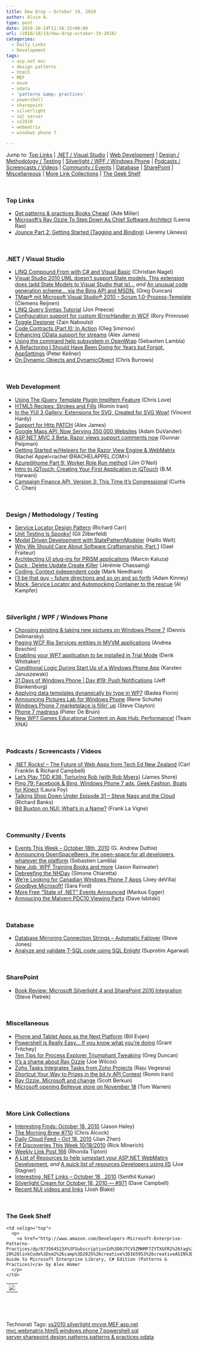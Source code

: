```yaml
---
title: Dew Drop – October 19, 2010
author: Alvin A.
type: post
date: 2010-10-19T11:56:32+00:00
url: /2010/10/19/dew-drop-october-19-2010/
categories:
  - Daily Links
  - Development
tags:
  - asp.net mvc
  - design patterns
  - html5
  - MEF
  - mvvm
  - odata
  - 'patterns &amp; practices'
  - powershell
  - sharepoint
  - silverlight
  - sql server
  - vs2010
  - webmatrix
  - windows phone 7

---
```

Jump to: [Top Links][1] | [.NET / Visual Studio][2] | [Web Development][3] | [Design / Methodology / Testing][4] | [Silverlight / WPF / Windows Phone][5] | [Podcasts / Screencasts / Videos][6] | [Community / Events][7] | [Database][8] | [SharePoint][9] | [Miscellaneous][10] | [More Link Collections][11] | [The Geek Shelf][12] 

&#160;

### <a name="top"></a>Top Links

  * [Get patterns & practices Books Cheap!][13] (Ade Miller)
  * [Microsoft’s Ray Ozzie To Step Down As Chief Software Architect][14] (Leena Rao)
  * [Jounce Part 2: Getting Started (Tagging and Binding)][15] (Jeremy Likness)

&#160;

### <a name="dotnet"></a>.NET / Visual Studio

  * [LINQ Compound From with C# and Visual Basic][16] (Christian Nagel)
  * [Visual Studio 2010 UML doesn’t support State models. This extension does (add State Models to Visual Studio that is)…][17] _and_ [An unusual code generation scheme… via the Bing API and MSDN.][18] (Greg Duncan)
  * [TMap® mit Microsoft Visual Studio® 2010 &#8211; Scrum 1.0-Prozess-Template][19] (Clemens Reijnen)
  * [LINQ Query Syntax Tutorial][20] (Jon Preece)
  * [Configuration support for custom IErrorHandler in WCF][21] (Rory Primrose)
  * [Toggle Designer][22] (Zain Naboulsi)
  * [Code Contracts (Part II): In Action][23] (Oleg Smirnov)
  * [Enhancing OData support for streams][24] (Alex James)
  * [Using the command help subsystem in OpenWrap][25] (Sebastien Lambla)
  * [A Refactoring I Should Have Been Doing for Years but Forgot, AppSettings][26] (Peter Kellner)
  * [On Dynamic Objects and DynamicObject][27] (Chris Burrows)

&#160;

### <a name="web"></a>Web Development

  * [Using The jQuery Template Plugin tmplItem Feature][28] (Chris Love)
  * [HTML5 Recipes: Strokes and Fills][29] (Romin Irani)
  * [In the YUI 3 Gallery: Extensions for SVG, Created for SVG Wow!][30] (Vincent Hardy)
  * [Support for Http PATCH][31] (Alex James)
  * [Google Maps API: Now Serving 350,000 Websites][32] (Adam DuVander)
  * [ASP.NET MVC 3 Beta: Razor views support comments now][33] (Gunnar Peipman)
  * [Getting Started w/Helpers for the Razor View Engine & WebMatrix][34] (Rachel Appel<rachel @RACHELAPPEL.COM>)
  * [Azure@home Part 9: Worker Role Run method][35] (Jim O’Neil)
  * [Intro to jQTouch: Creating Your First Application in jQTouch][36] (B.M. Harwani)
  * [Campaign Finance API, Version 3: This Time It’s Congressional][37] (Curtis C. Chen)

&#160;

### <a name="design"></a>Design / Methodology / Testing

  * [Service Locator Design Pattern][38] (Richard Carr)
  * [Unit Testing Is Spooky!][39] (Gil Zilberfeld)
  * <a href="http://halllowelt.wordpress.com/2010/10/18/model-driven-development-with-statepatternmodeler/" target="_blank">Model Driven Development with StatePatternModeler</a> (Halllo Welt)
  * <a href="http://www.sharpcrafters.com/blog/post/Why-Care-About-Software-Craftsmanship-1.aspx" target="_blank">Why We Should Care About Software Craftsmanship, Part 1</a> (Gael Fraiteur)
  * [Architecting UI plug-ins for PRISM applications][40] (Marcin Kaluza)
  * [Duck : Delete Update Create Killer][41] (Jérémie Chassaing)
  * [Coding: Context independent code][42] (Mark Needham)
  * [I’ll be that guy – future directions and so on and so forth][43] (Adam Kinney)
  * [Mock, Service Locator and Automocking Container to the rescue][44] (Al Kampfer)

&#160;

### <a name="silverlight"></a>Silverlight / WPF / Windows Phone

  * [Choosing existing & taking new pictures on Windows Phone 7][45] (Dennis Delimarsky)
  * [Paging WCF Ria Services entities in MVVM applications][46] (Andrea Boschin)
  * [Enabling your WP7 application to be installed in Trial Mode][47] (Derik Whittaker)
  * [Conditional Logic During Start Up of a Windows Phone App][48] (Karsten Januszewski)
  * [31 Days of Windows Phone | Day #19: Push Notifications][49] (Jeff Blankenburg)
  * [Applying data templates dynamically by type in WP7][50] (Badea Florin)
  * [Announcing Pictures Lab for Windows Phone][51] (Rene Schulte)
  * [Windows Phone 7 marketplace is fillin’ up][52] (Steve Clayton)
  * [Phone 7 madness][53] (Pieter De Bruin)
  * [New WP7 Games Educational Content on App Hub: Performance!][54] (Team XNA)

&#160;

### <a name="podcasts"></a>Podcasts / Screencasts / Videos

  * <a href="http://www.dotnetrocks.com/default.aspx?ShowNum=603" target="_blank">.NET Rocks! &#8211; The Future of Web Apps from Tech Ed New Zealand</a> (Carl Franklin & Richard Campbell)
  * [Let&#8217;s Play TDD #38: Torturing Rob (with Rob Myers)][55] (James Shore)
  * [Ping 79: Facebook & Bing, Windows Phone 7 ads, Geek Fashion, Boats for Kinect][56] (Laura Foy)
  * <a href="http://feedproxy.google.com/~r/TalkingShopDownUnder/~3/s-L9VeEBDI8/episode-31-steve-nagy-and-cloud.html" target="_blank">Talking Shop Down Under Episode 31 &#8211; Steve Nagy and the Cloud</a> (Richard Banks)
  * [Bill Buxton on NUI: What’s in a Name?][57] (Frank La Vigne)

&#160;

### <a name="events"></a>Community / Events

  * [Events This Week – October 18th, 2010][58] (G. Andrew Duthie)
  * [Announcing OpenSpaceBeers, the open-space for all developers, whatever the platform][59] (Sebastien Lambla)
  * [New Job, WPF Training Books and more][60] (Jason Rainwater)
  * [Debreefing the NHDay][61] (Simone Chiaretta)
  * [We’re Looking for Canadian Windows Phone 7 Apps][62] (Joey deVilla)
  * [Goodbye Microsoft!][63] (Sara Ford)
  * [More Free “State of .NET” Events Announced][64] (Markus Egger)
  * [Annoucing the Malvern PDC10 Viewing Party][65] (Dave Isbitski)

&#160;

### <a name="db"></a>Database

  * [Database Mirroring Connection Strings &#8211; Automatic Failover][66] (Steve Jones)
  * [Analyze and validate T-SQL code using SQL Enlight][67] (Suprotim Agarwal)

&#160;

### <a name="sp"></a>SharePoint

  * [Book Review: Microsoft Silverlight 4 and SharePoint 2010 Integration][68] (Steve Pietrek)

&#160;

### <a name="misc"></a>Miscellaneous

  * [Phone and Tablet Apps as the Next Platform][69] (Bill Evjen)
  * [Powershell is Really Easy… If you know what you’re doing][70] (Grant Fritchey)
  * [Ten Tips for Process Explorer Triumphant Tweaking][71] (Greg Duncan)
  * [It&#8217;s a shame about Ray Ozzie][72] (Joe Wilcox)
  * [Zoho Tasks Integrates Tasks from Zoho Projects][73] (Raju Vegesna)
  * [Shortcut Your Way to Prizes in the bit.ly API Contest][74] (Romin Irani)
  * [Ray Ozzie, Microsoft and change][75] (Scott Berkun)
  * [Microsoft opening Bellevue store on November 18][76] (Tom Warren)

&#160;

### <a name="links"></a>More Link Collections

  * [Interesting Finds: October 18, 2010][77] (Jason Haley)
  * [The Morning Brew #710][78] (Chris Alcock)
  * [Daily Cloud Feed &#8211; Oct 18, 2010][79] (Jian Zhen)
  * [F# Discoveries This Week 10/18/2010][80] (Rick Minerich)
  * [Weekly Link Post 166][81] (Rhonda Tipton)
  * [A List of Resources to help jumpstart your ASP.NET WebMatirx Development.][82] _and_ [A quick list of resources Developers using IIS][83] (Joe Stagner)
  * [Interesting .NET Links – October 18 , 2010][84] (Senthil Kumar)
  * [Silverlight Cream for October 18, 2010 &#8212; #971][85] (Dave Campbell)
  * [Recent NUI videos and links][86] (Josh Blake)

&#160;

### <a name="shelf"></a>The Geek Shelf

<table border="0" cellspacing="0" cellpadding="0">
  <tr>
    <td>
      <img data-recalc-dims="1" decoding="async" src="https://i0.wp.com/ecx.images-amazon.com/images/I/51B8uS5ileL._SL160_.jpg?w=660" />
    </td>
    
    <td valign="top">
      <p>
        <a href="http://www.amazon.com/Developers-Microsoft-Enterprise-Patterns-Practices/dp/073564523X%3FSubscriptionId%3D0JTCV5ZMHMF7ZYTXGFR2%26tag%3Dbrdicr-20%26linkCode%3Dxm2%26camp%3D2025%26creative%3D165953%26creativeASIN%3D073564523X">Developer&#8217;s Guide to Microsoft Enterprise Library, C# Edition (Patterns & Practices)</a> by Alex Homer
      </p>
    </td>
  </tr>
</table>

&#160;

<div style="padding-bottom: 0px; margin: 0px; padding-left: 0px; padding-right: 0px; display: inline; float: none; padding-top: 0px" id="scid:C16BAC14-9A3D-4c50-9394-FBFEF7A93539:d362942c-ee43-4438-be62-4cd5bfdb90e4" class="wlWriterEditableSmartContent">
  <!--dotnetkickit-->
</div>

&#160;

<div style="padding-bottom: 0px; margin: 0px; padding-left: 0px; padding-right: 0px; display: inline; float: none; padding-top: 0px" id="scid:0767317B-992E-4b12-91E0-4F059A8CECA8:c2691e4e-8ead-43fa-9c92-a1f940c95f8b" class="wlWriterEditableSmartContent">
  Technorati Tags: <a href="http://technorati.com/tags/vs2010" rel="tag">vs2010</a>,<a href="http://technorati.com/tags/silverlight" rel="tag">silverlight</a>,<a href="http://technorati.com/tags/mvvm" rel="tag">mvvm</a>,<a href="http://technorati.com/tags/MEF" rel="tag">MEF</a>,<a href="http://technorati.com/tags/asp.net+mvc" rel="tag">asp.net mvc</a>,<a href="http://technorati.com/tags/webmatrix" rel="tag">webmatrix</a>,<a href="http://technorati.com/tags/html5" rel="tag">html5</a>,<a href="http://technorati.com/tags/windows+phone+7" rel="tag">windows phone 7</a>,<a href="http://technorati.com/tags/powershell" rel="tag">powershell</a>,<a href="http://technorati.com/tags/sql+server" rel="tag">sql server</a>,<a href="http://technorati.com/tags/sharepoint" rel="tag">sharepoint</a>,<a href="http://technorati.com/tags/design+patterns" rel="tag">design patterns</a>,<a href="http://technorati.com/tags/patterns+%26+practices" rel="tag">patterns & practices</a>,<a href="http://technorati.com/tags/odata" rel="tag">odata</a>
</div>

 [1]: https://morningdew-bpc6g3a0fgaxdxcu.eastus2-01.azurewebsites.net/#top
 [2]: https://morningdew-bpc6g3a0fgaxdxcu.eastus2-01.azurewebsites.net/#dotnet
 [3]: https://morningdew-bpc6g3a0fgaxdxcu.eastus2-01.azurewebsites.net/#web
 [4]: https://morningdew-bpc6g3a0fgaxdxcu.eastus2-01.azurewebsites.net/#design
 [5]: https://morningdew-bpc6g3a0fgaxdxcu.eastus2-01.azurewebsites.net/#silverlight
 [6]: https://morningdew-bpc6g3a0fgaxdxcu.eastus2-01.azurewebsites.net/#podcasts
 [7]: https://morningdew-bpc6g3a0fgaxdxcu.eastus2-01.azurewebsites.net/#events
 [8]: https://morningdew-bpc6g3a0fgaxdxcu.eastus2-01.azurewebsites.net/#db
 [9]: https://morningdew-bpc6g3a0fgaxdxcu.eastus2-01.azurewebsites.net/#sp
 [10]: https://morningdew-bpc6g3a0fgaxdxcu.eastus2-01.azurewebsites.net/#misc
 [11]: https://morningdew-bpc6g3a0fgaxdxcu.eastus2-01.azurewebsites.net/#links
 [12]: https://morningdew-bpc6g3a0fgaxdxcu.eastus2-01.azurewebsites.net/#shelf
 [13]: http://www.ademiller.com/blogs/tech/2010/10/get-patterns-practices-books-cheap/
 [14]: http://feedproxy.google.com/~r/Techcrunch/~3/ZB46ElO10I8/
 [15]: http://feedproxy.google.com/~r/CSharperImage/~3/FUfpu9K1yrA/jounce-part-2-getting-started-tagging.html
 [16]: http://weblogs.thinktecture.com/cnagel/2010/10/linq-compound-from-with-c-and-visual-basic.html
 [17]: http://coolthingoftheday.blogspot.com/2010/10/visual-studio-2010-uml-doesnt-support.html
 [18]: http://coolthingoftheday.blogspot.com/2010/10/unusual-code-generation-scheme-via-bing.html
 [19]: http://feedproxy.google.com/~r/clemensreijnen/qzrF/~3/8-MbR0UBa_I/post.aspx
 [20]: http://www.codeproject.com/KB/cs/linq-query-syntax-tutoria.aspx
 [21]: http://feedproxy.google.com/~r/RoryPrimrose/~3/wLDGbXj1mYI/post.aspx
 [22]: http://feedproxy.google.com/~r/zainnab/~3/fKULw6-oXao/toggle-designer-vstipenv0044.aspx
 [23]: http://osmirnov.net/?p=166
 [24]: http://www.odata.org/blog/2010/10/18/enhancing-odata-support-for-streams
 [25]: http://codebetter.com/blogs/sebastien_lambla/archive/2010/10/18/using-the-command-help-subsystem-in-openwrap.aspx
 [26]: http://feedproxy.google.com/~r/Peterkellnernet/~3/1zYwGXyp4zo/
 [27]: http://blogs.msdn.com/b/cburrows/archive/2010/10/18/on-dynamic-objects-and-dynamicobject.aspx
 [28]: http://professionalaspnet.com/archive/2010/10/18/Using-The-jQuery-Template-Plugin-tmplItem-Feature.aspx
 [29]: http://feeds.oreilly.com/~r/oreilly/news/~3/j28mjkkEDTs/html5-recipes-strokes-and-fill.html
 [30]: http://feeds.yuiblog.com/~r/YahooUserInterfaceBlog/~3/BfeAU1RG6rw/
 [31]: http://www.odata.org/blog/2010/10/18/support-for-http-patch
 [32]: http://feedproxy.google.com/~r/ProgrammableWeb/~3/K4cBkhxslLQ/
 [33]: http://feedproxy.google.com/~r/gunnarpeipman/~3/XVsI9pILd2A/asp-net-mvc-3-beta-razor-views-support-comments-now.aspx
 [34]: http://feedproxy.google.com/~r/RachelAppel/~3/IS7XUw0Dh_I/
 [35]: http://blogs.msdn.com/b/jimoneil/archive/2010/10/18/azure-home-part-9-worker-role-run-method.aspx
 [36]: http://www.codeproject.com/KB/mobile/Intro_to_jQTouch.aspx
 [37]: http://feedproxy.google.com/~r/ProgrammableWeb/~3/9RHMz_IxKgU/
 [38]: http://feedproxy.google.com/~r/BlackwaspLatestAdditions/~3/P9_oPUpTeVA/ServiceLocator.aspx
 [39]: http://feedproxy.google.com/~r/gilzilberfeld/~3/gy0KA65uWm8/unit-testing-is-spooky.html
 [40]: http://sharpfellows.com/post.aspx?id=a3fc7a64-3fde-4027-ad60-b6b469ec9491
 [41]: http://thinkbeforecoding.com/post/2010/10/19/Duck-Delete-Update-Create-Killer
 [42]: http://feedproxy.google.com/~r/MarkNeedham/~3/qEZNDZN8JHA/
 [43]: http://adamkinney.com/blog/2010/10/18/ill-be-that-guy-future-directions-and-so-on-and-so-forth/
 [44]: http://feedproxy.google.com/~r/AlkampferEng/~3/cN0fQbpkQuE/
 [45]: http://dennisdel.com/?p=478
 [46]: http://feedproxy.google.com/~r/silverlightshow/~3/av4y4OXfI8o/Paging-WCF-Ria-Services-entities-in-MVVM-applications.aspx
 [47]: http://feedproxy.google.com/~r/Devlicious/~3/Hyd45RgHXmI/enabling-your-wp7-application-to-be-installed-in-trial-mode.aspx
 [48]: http://rhizohm.net/irhetoric/post/2010/10/18/Conditional-Logic-During-Start-Up-of-a-Windows-Phone-App.aspx
 [49]: http://feedproxy.google.com/~r/Blankenthoughts/~3/MKwYn4E6RB4/post.aspx
 [50]: http://www.codeproject.com/KB/windows-phone-7/wp7dyndatatemplates.aspx
 [51]: http://kodierer.blogspot.com/2010/10/announcing-pictures-lab-for-windows.html
 [52]: http://blogs.msdn.com/b/stevecla01/archive/2010/10/18/windows-phone-7-marketplace-is-fillin-up.aspx
 [53]: http://www.pieterdebruin.net/2010/10/18/Phone7Madness.aspx
 [54]: http://blogs.msdn.com/b/xna/archive/2010/10/18/new-wp7-games-educational-content-on-app-hub-performance.aspx
 [55]: http://jamesshore.com/Blog/Lets-Play/Episode-38.html
 [56]: http://channel9.msdn.com/Shows/PingShow/Ping-79-Facebbok--Bing-Windows-Phone-7-ads-Geek-Fashion-Boats-for-Kinect
 [57]: http://franksworld.com/blog/archive/2010/10/18/12165.aspx
 [58]: http://blogs.msdn.com/b/gduthie/archive/2010/10/18/events-this-week-october-18th-2010.aspx
 [59]: http://feedproxy.google.com/~r/SerialSeb/~3/6SNPscb8rYk/announcing-openspacebeers-open-space.html
 [60]: http://attachedwpf.com/blog/2010/10/18/new-job-wpf-training-books-and-more/
 [61]: http://feedproxy.google.com/~r/Codeclimber/~3/cndkqw3VJrA/Debreefing-the-NHDay.aspx
 [62]: http://www.globalnerdy.com/2010/10/18/were-looking-for-canadian-windows-phone-7-apps/
 [63]: http://blogs.msdn.com/b/saraford/archive/2010/10/18/goodbye-microsoft.aspx
 [64]: http://www.markusegger.com/Blog/Blog.aspx?blogid=6a0addce-851e-4579-9306-0297254a1473&messageid=01f3ce00-70f9-4e6d-ad24-89d1feafc87f
 [65]: http://blogs.msdn.com/b/davedev/archive/2010/10/18/annoucing-the-malvern-pdc10-viewing-party.aspx
 [66]: http://www.sqlservercentral.com/blogs/steve_jones/archive/2010/10/19/database-mirroring-connection-strings-_2D00_-automatic-failover.aspx
 [67]: http://feedproxy.google.com/~r/sqlservercurry/blog/~3/quWsUinZE_s/analyze-and-validate-t-sql-code-using.html
 [68]: http://stevepietrek.com/2010/10/18/book-review-microsoft-silverlight-4-and-sharepoint-2010-integration/
 [69]: http://geekswithblogs.net/evjen/archive/2010/10/18/142333.aspx
 [70]: http://feedproxy.google.com/~r/sqlserverpedia/~3/X_B7M2_eKeE/
 [71]: http://coolthingoftheday.blogspot.com/2010/10/ten-tips-for-process-explorer.html
 [72]: http://feeds.betanews.com/~r/bn/~3/iI2chOqfLLE/1287445916
 [73]: http://blogs.zoho.com/general/zoho-tasks-integrates-tasks-from-zoho-projects
 [74]: http://feedproxy.google.com/~r/ProgrammableWeb/~3/4R2PhFOK9i8/
 [75]: http://www.scottberkun.com/blog/2010/ozzie-microsoft-and-change/
 [76]: http://www.neowin.net/news/microsoft-opening-bellevue-store-on-november-18
 [77]: http://jasonhaley.com/blog/post.aspx?id=c342e160-aac8-478d-8eec-4f3674e12e35
 [78]: http://feedproxy.google.com/~r/ReflectivePerspective/~3/vq8Tsq3iagc/
 [79]: http://feedproxy.google.com/~r/onsaas/~3/XFd-ippKTW0/
 [80]: http://www.atalasoft.com/cs/blogs/rickm/archive/2010/10/18/f-discoveries-this-week-10-18-2010.aspx
 [81]: http://rhondatipton.net/2010/10/18/weekly-link-post-166/
 [82]: http://feedproxy.google.com/~r/MSJoe/~3/ZX-8twAz-m4/
 [83]: http://feedproxy.google.com/~r/MSJoe/~3/6gXbS-8C4uc/
 [84]: http://techblog.ginktage.com/2010/10/interesting-net-links-october-18-2010/
 [85]: http://geekswithblogs.net/WynApseTechnicalMusings/archive/2010/10/18/142345.aspx
 [86]: http://feedproxy.google.com/~r/DeconstructingTheNUI/~3/NGin31arw34/recent-nui-videos-and-links.html